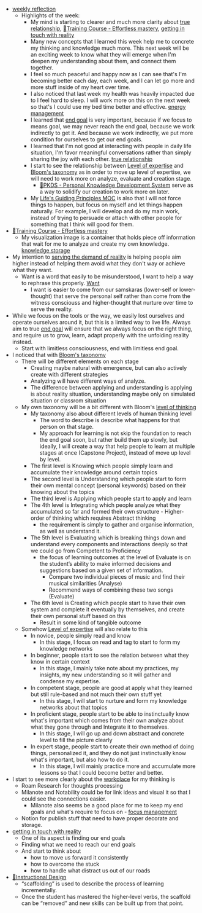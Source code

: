 - [weekly reflection](<weekly reflection.md>)
    - Highlights of the week:
        - My mind is starting to clearer and much more clarity about [true relationship](<true relationship.md>), [🌱Training Course - Effortless mastery](<🌱Training Course - Effortless mastery.md>), [getting in touch with reality](<getting in touch with reality.md>)
        - Many new concepts that I learned this week help me to concrete my thinking and knowledge much more. This next week will be an exciting week to know what they will emerge when I'm deepen my understanding about them, and connect them together.
        - I feel so much peaceful and happy now as I can see that's I'm becoming better each day, each week, and I can let go more and more stuff inside of my heart over time.
        - I also noticed that last week my health was heavily impacted due to I feel hard to sleep. I will work more on this on the next week so that's I could use my bed time better and effective. [energy management](<energy management.md>)
        - I learned that [end goal](<end goal.md>) is very important, because if we focus to means goal, we may never reach the end goal, because we work indirectly to get it. And because we work indirectly, we put more condition for ourselves to get our end goals. 
        - I learned that I'm not good at interacting with people in daily life situation, I'm favor meaningful conversations rather than simply sharing the joy with each other. [true relationship](<true relationship.md>)
        - I start to see the relationship between [Level of expertise](<Level of expertise.md>) and [Bloom's taxonomy](<Bloom's taxonomy.md>) as in order to move up level of expertise, we will need to work more on analyze, evaluate and creation stage.
            - [🌱PKDS - Personal Knowledge Development System](<🌱PKDS - Personal Knowledge Development System.md>) serve as a way to solidify our creation to work more on later.
        - My [Life's Guiding Principles MOC](<Life's Guiding Principles MOC.md>) is also that I will not force things to happen, but focus on myself and let things happen naturally. For example, I will develop and do my main work, instead of trying to persuade or attach with other people for something that I think will good for them.
- [🌱Training Course - Effortless mastery](<🌱Training Course - Effortless mastery.md>)
    - My visualization image is a container that holds piece off information that wait for me to analyze and create my own knowledge. [knowledge storage](<knowledge storage.md>)
- My intention to [serving the demand of reality](<serving the demand of reality.md>) is helping people aim higher instead of helping them avoid what they don't way or achieve what they want.
    - Want is a word that easily to be misunderstood, I want to help a way to rephrase this properly. [Want](<Want.md>)
        - I want is easier to come from our samskaras (lower-self or lower-thought) that serve the personal self rather than come from the witness consciouss and higher-thought that nurture over time to serve the reality.
- While we focus on the tools or the way, we easily lost ourselves and operate ourselves around it, but this is a limited way to live life. Always aim to true [end goal](<end goal.md>) will ensure that we always focus on the right thing, and require us to grow, learn, adapt properly with the unfolding reality instead.
    - Start with limitless consciousness, end with limitless end goal.
- I noticed that with [Bloom's taxonomy](<Bloom's taxonomy.md>)
    - There will be different elements on each stage
        - Creating maybe natural with emergence, but can also actively create with different strategies
        - Analyzing will have different ways of analyze. 
        - The difference between applying and understanding is applying is about reality situation, understanding maybe only on simulated situation or classrom situation
    - My own taxonomy will be a bit different with Bloom's [level of thinking](<level of thinking.md>)
        - My taxonomy also about different levels of human thinking level
            - The word to describe is describe what happens for that person on that stage.
            - My approach for learning is not skip the foundation to reach the end goal soon, but rather build them up slowly, but ideally, I will create a way that help people to learn at multiple stages at once (Capstone Project), instead of move up level by level.
        - The first level is Knowing which people simply learn and accumulate their knowledge around certain topics
        - The second level is Understanding which people start to form their own mental concept (personal keywords) based on their knowing about the topics
        - The third level is Applying which people start to apply and learn
        - The 4th level is Integrating which people analyze what they accumulated so far and formed their own structure - Higher-order of thinking which requires Abstract thinking
            - the requirement is simply to gather and organise information, as well as understand it.
        - The 5th level is Evaluating which is breaking things down and understand every components and interactions deeply so that we could go from Competent to Proficiency 
            -  the focus of learning outcomes at the level of Evaluate is on the student’s ability to make informed decisions and suggestions based on a given set of information. 
                - Compare two individual pieces of music and find their musical similarities (Analyse)
                - Recommend ways of combining these two songs (Evaluate)
        - The 6th level is Creating which people start to have their own system and complete it eventually by themselves, and create their own personal stuff based on this
            - Result in some kind of tangible outcome
    - Somehow [Level of expertise](<Level of expertise.md>) will also relate to this
        - In novice, people simply read and know
            - In this stage, I focus on read and tag to start to form my knowledge networks 
        - In beginner, people start to see the relation between what they know in certain context
            - In this stage, I mainly take note about my practices, my insights, my new understanding so it will gather and condense my expertise.
        - In competent stage, people are good at apply what they learned but still rule-based and not much their own stuff yet
            - In this stage, I will start to nurture and form my knowledge networks about that topics
        - In proficient stage, people start to be able to instinctually know what's important which comes from their own analyze about what they gone through and Integrate it to themselves.
            - In this stage, I will go up and down abstract and concrete level to fill the picture clearly
        - In expert stage, people start to create their own method of doing things, personalized it, and they do not just instinctually know what's important, but also how to do it.
            - In this stage, I will mainly practice more and accumulate more lessons so that I could become better and better.
- I start to see more clearly about the [workplace](<workplace.md>) for my thinking is
    - Roam Research for thoughts processing
    - Milanote and Notability could be for link ideas and visual it so that I could see the connections easier.
        - Milanote also seems be a good place for me to keep my end goals and what's require to focus on - [focus management](<focus management.md>)
    - Notion for publish stuff that need to have proper decorate and storage.
- [getting in touch with reality](<getting in touch with reality.md>) 
    - One of its aspect is finding our end goals
    - Finding what we need to reach our end goals
    - And start to think about 
        - how to move us forward it consistently
        - how to overcome the stuck
        - how to handle what distract us out of our roads
- [🌱Instructional Design](<🌱Instructional Design.md>) 
    -  “scaffolding” is used to describe the process of learning incrementally. 
    - Once the student has mastered the higher-level verbs, the scaffold can be “removed” and new skills can be built up from that point.
